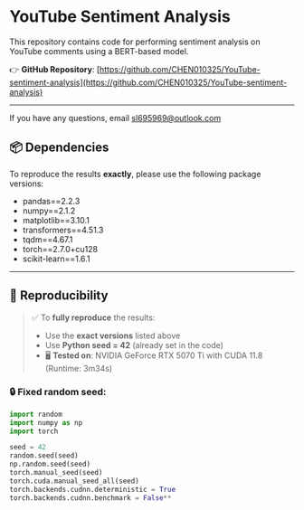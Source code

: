 # YouTube Sentiment Analysis

This repository contains code for performing sentiment analysis on YouTube comments using a BERT-based model.

👉 **GitHub Repository**: [https://github.com/CHEN010325/YouTube-sentiment-analysis](https://github.com/CHEN010325/YouTube-sentiment-analysis)

---
If you have any questions, email sl695969@outlook.com
## 📦 Dependencies

To reproduce the results **exactly**, please use the following package versions:

- pandas==2.2.3  
- numpy==2.1.2  
- matplotlib==3.10.1  
- transformers==4.51.3  
- tqdm==4.67.1  
- torch==2.7.0+cu128  
- scikit-learn==1.6.1  


---

## 🔁 Reproducibility

> ✅ To **fully reproduce** the results:
> 
> - Use the **exact versions** listed above  
> - Use **Python seed = 42** (already set in the code)  
> - 🖥️ **Tested on**: NVIDIA GeForce RTX 5070 Ti with CUDA 11.8 (Runtime: 3m34s)




### 🔒 Fixed random seed:

```python
import random
import numpy as np
import torch

seed = 42
random.seed(seed)
np.random.seed(seed)
torch.manual_seed(seed)
torch.cuda.manual_seed_all(seed)
torch.backends.cudnn.deterministic = True
torch.backends.cudnn.benchmark = False**
